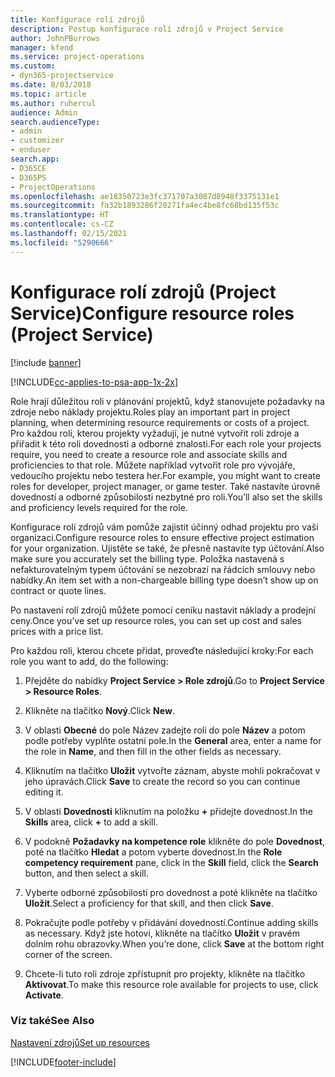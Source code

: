```yaml
---
title: Konfigurace rolí zdrojů
description: Postup konfigurace rolí zdrojů v Project Service
author: JohnPBurrows
manager: kfend
ms.service: project-operations
ms.custom:
- dyn365-projectservice
ms.date: 8/03/2018
ms.topic: article
ms.author: ruhercul
audience: Admin
search.audienceType:
- admin
- customizer
- enduser
search.app:
- D365CE
- D365PS
- ProjectOperations
ms.openlocfilehash: ae18350723e3fc371707a3087d8948f3375131e1
ms.sourcegitcommit: fa32b1893286f20271fa4ec4be8fc68bd135f53c
ms.translationtype: HT
ms.contentlocale: cs-CZ
ms.lasthandoff: 02/15/2021
ms.locfileid: "5290666"
---
```

# <a name="configure-resource-roles-project-service"></a><span data-ttu-id="3dcda-103">Konfigurace rolí zdrojů (Project Service)</span><span class="sxs-lookup"><span data-stu-id="3dcda-103">Configure resource roles (Project Service)</span></span>

[!include [banner](../includes/psa-now-project-operations.md)]

[!INCLUDE[cc-applies-to-psa-app-1x-2x](../includes/cc-applies-to-psa-app-1x-2x.md)]

<span data-ttu-id="3dcda-104">Role hrají důležitou roli v plánování projektů, když stanovujete požadavky na zdroje nebo náklady projektu.</span><span class="sxs-lookup"><span data-stu-id="3dcda-104">Roles play an important part in project planning, when determining resource requirements or costs of a project.</span></span> <span data-ttu-id="3dcda-105">Pro každou roli, kterou projekty vyžadují, je nutné vytvořit roli zdroje a přiřadit k této roli dovednosti a odborné znalosti.</span><span class="sxs-lookup"><span data-stu-id="3dcda-105">For each role your projects require, you need to create a resource role and associate skills and proficiencies to that role.</span></span> <span data-ttu-id="3dcda-106">Můžete například vytvořit role pro vývojáře, vedoucího projektu nebo testera her.</span><span class="sxs-lookup"><span data-stu-id="3dcda-106">For example, you might want to create roles for developer, project manager, or game tester.</span></span> <span data-ttu-id="3dcda-107">Také nastavíte úrovně dovedností a odborné způsobilosti nezbytné pro roli.</span><span class="sxs-lookup"><span data-stu-id="3dcda-107">You’ll also set the skills and proficiency levels required for the role.</span></span>  
  
 <span data-ttu-id="3dcda-108">Konfigurace rolí zdrojů vám pomůže zajistit účinný odhad projektu pro vaši organizaci.</span><span class="sxs-lookup"><span data-stu-id="3dcda-108">Configure resource roles to ensure effective project estimation for your organization.</span></span>  <span data-ttu-id="3dcda-109">Ujistěte se také, že přesně nastavíte typ účtování.</span><span class="sxs-lookup"><span data-stu-id="3dcda-109">Also make sure you accurately set the billing type.</span></span> <span data-ttu-id="3dcda-110">Položka nastavená s nefakturovatelným typem účtování se nezobrazí na řádcích smlouvy nebo nabídky.</span><span class="sxs-lookup"><span data-stu-id="3dcda-110">An item set with a non-chargeable billing type doesn’t show up on contract or quote lines.</span></span>  
  
 <span data-ttu-id="3dcda-111">Po nastavení rolí zdrojů můžete pomocí ceníku nastavit náklady a prodejní ceny.</span><span class="sxs-lookup"><span data-stu-id="3dcda-111">Once you’ve set up resource roles, you can set up cost and sales prices with a price list.</span></span>  
  
 <span data-ttu-id="3dcda-112">Pro každou roli, kterou chcete přidat, proveďte následující kroky:</span><span class="sxs-lookup"><span data-stu-id="3dcda-112">For each role you want to add, do the following:</span></span>  
  
1.  <span data-ttu-id="3dcda-113">Přejděte do nabídky **Project Service > Role zdrojů**.</span><span class="sxs-lookup"><span data-stu-id="3dcda-113">Go to **Project Service > Resource Roles**.</span></span>  
  
2.  <span data-ttu-id="3dcda-114">Klikněte na tlačítko **Nový**.</span><span class="sxs-lookup"><span data-stu-id="3dcda-114">Click **New**.</span></span>  
  
3.  <span data-ttu-id="3dcda-115">V oblasti **Obecné** do pole Název zadejte roli do pole **Název** a potom podle potřeby vyplňte ostatní pole.</span><span class="sxs-lookup"><span data-stu-id="3dcda-115">In the **General** area, enter a name for the role in **Name**, and then fill in the other fields as necessary.</span></span>  
  
4.  <span data-ttu-id="3dcda-116">Kliknutím na tlačítko **Uložit** vytvořte záznam, abyste mohli pokračovat v jeho úpravách.</span><span class="sxs-lookup"><span data-stu-id="3dcda-116">Click **Save** to create the record so you can continue editing it.</span></span>  
  
5.  <span data-ttu-id="3dcda-117">V oblasti **Dovednosti** kliknutím na položku **+** přidejte dovednost.</span><span class="sxs-lookup"><span data-stu-id="3dcda-117">In the **Skills** area, click **+** to add a skill.</span></span>  
  
6.  <span data-ttu-id="3dcda-118">V podokně **Požadavky na kompetence role** klikněte do pole **Dovednost**, poté na tlačítko **Hledat** a potom vyberte dovednost.</span><span class="sxs-lookup"><span data-stu-id="3dcda-118">In the **Role competency requirement** pane, click in the **Skill** field, click the **Search** button, and then select a skill.</span></span>  
  
7.  <span data-ttu-id="3dcda-119">Vyberte odborné způsobilosti pro dovednost a poté klikněte na tlačítko **Uložit**.</span><span class="sxs-lookup"><span data-stu-id="3dcda-119">Select a proficiency for that skill, and then click **Save**.</span></span>  
  
8.  <span data-ttu-id="3dcda-120">Pokračujte podle potřeby v přidávání dovedností.</span><span class="sxs-lookup"><span data-stu-id="3dcda-120">Continue adding skills as necessary.</span></span> <span data-ttu-id="3dcda-121">Když jste hotovi, klikněte na tlačítko **Uložit** v pravém dolním rohu obrazovky.</span><span class="sxs-lookup"><span data-stu-id="3dcda-121">When you’re done, click **Save** at the bottom right corner of the screen.</span></span>  
  
9. <span data-ttu-id="3dcda-122">Chcete-li tuto roli zdroje zpřístupnit pro projekty, klikněte na tlačítko **Aktivovat**.</span><span class="sxs-lookup"><span data-stu-id="3dcda-122">To make this resource role available for projects to use, click **Activate**.</span></span>  
  
### <a name="see-also"></a><span data-ttu-id="3dcda-123">Viz také</span><span class="sxs-lookup"><span data-stu-id="3dcda-123">See Also</span></span>  
 [<span data-ttu-id="3dcda-124">Nastavení zdrojů</span><span class="sxs-lookup"><span data-stu-id="3dcda-124">Set up resources</span></span>](../psa/set-up-resources.md)


[!INCLUDE[footer-include](../includes/footer-banner.md)]